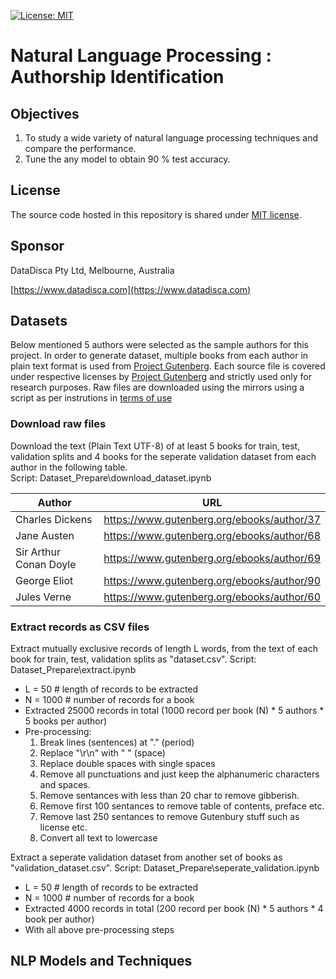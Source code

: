 [![License: MIT](https://img.shields.io/badge/License-MIT-yellow.svg)](https://opensource.org/licenses/MIT)
# Natural Language Processing : Authorship Identification

## Objectives

1. To study a wide variety of natural language processing techniques and compare the performance.
2. Tune the any model to obtain 90 % test accuracy.

## License

The source code hosted in this repository is shared under [MIT license](LICENSE).

## Sponsor

DataDisca Pty Ltd, Melbourne, Australia

[https://www.datadisca.com](https://www.datadisca.com)

## Datasets

Below mentioned 5 authors were selected as the sample authors for this project.
In order to generate dataset, multiple books from each author in plain text format is used from [Project Gutenberg](https://www.gutenberg.org/).
Each source file is covered under respective licenses by [Project Gutenberg](https://www.gutenberg.org/) and strictly used only for research purposes. Raw files are downloaded using the mirrors using a script as per instrutions in [terms of use](ttps://www.gutenberg.org/policy/terms_of_use.html)
 
###  Download raw files

Download the text (Plain Text UTF-8) of at least 5 books for train, test, validation splits and 4 books for the seperate validation dataset from each author in the following table.  
Script: Dataset_Prepare\download_dataset.ipynb

| Author | URL |
|--------|-----|
| Charles Dickens |  https://www.gutenberg.org/ebooks/author/37  |
| Jane Austen |  https://www.gutenberg.org/ebooks/author/68  |
| Sir Arthur Conan Doyle | https://www.gutenberg.org/ebooks/author/69  |
| George Eliot |  https://www.gutenberg.org/ebooks/author/90  |
| Jules Verne |  https://www.gutenberg.org/ebooks/author/60  |
  
###  Extract records as CSV files

Extract mutually exclusive records of length L words, from the text of each book for train, test, validation splits as "dataset.csv". 
Script: Dataset_Prepare\extract.ipynb

* L = 50 # length of records to be extracted
* N = 1000 # number of records for a book
* Extracted 25000 records in total (1000 record per book (N) * 5 authors * 5 books per author)
* Pre-processing:
  1. Break lines (sentences) at "." (period)
  2. Replace "\r\n" with " " (space)
  3. Replace double spaces with single spaces
  4. Remove all punctuations and just keep the alphanumeric characters and spaces.
  5. Remove sentances with less than 20 char to remove gibberish.
  6. Remove first 100 sentances to remove table of contents, preface etc.
  7. Remove last 250 sentances to remove Gutenbury stuff such as license etc.
  8. Convert all text to lowercase 

Extract a seperate validation dataset from another set of books as "validation_dataset.csv". 
Script: Dataset_Prepare\seperate_validation.ipynb
  + L = 50 # length of records to be extracted
  + N = 1000 # number of records for a book
  + Extracted 4000 records in total (200 record per book (N) * 5 authors * 4 book per author)
  + With all above pre-processing steps


## NLP Models and Techniques
